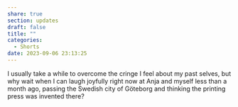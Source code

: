 ```yaml
---
share: true
section: updates
draft: false
title: ""
categories:
  - Shorts
date: 2023-09-06 23:13:25
---
```


I usually take a while to overcome the cringe I feel about my past selves, but why wait when I can laugh joyfully right now at Anja and myself less than a month ago, passing the Swedish city of Göteborg and thinking the printing press was invented there?
